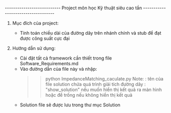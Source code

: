 --------------------------- Project môn học Kỹ thuật siêu cao tần -----------------------------------

1. Mục đích của project:
    - Tính toán chiều dài của đường dây trên nhánh chính và stub để đạt được công suất cực đại

2. Hướng dẫn sử dụng:
    - Cài đặt tất cả framework cần thiết trong file Software_Requirements.md
    - Vào đường dẫn của file này và nhập:
        >> python ImpedanceMatching_caculate.py <solution-filename> <show-solution>
        Note: <solution-filename>: tên của file solution chứa quá trình giải tích đường dây
                <show-solution>: "show_solution" nếu muốn hiển thị kết quả ra màn hình
                                hoặc để trống nếu không hiển thị kết quả
    - Solution file sẽ được lưu trong thư mục Solution

